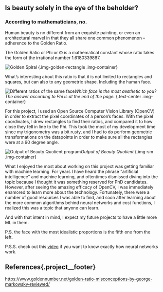 ## Is beauty solely in the eye of the beholder?
### According to mathematicians, no. 

Human beauty is no different from an exquisite painting, or even an architectural marvel in that they all share one common phenomenon – adherence to the Golden Ratio.

The Golden Ratio or Phi or Φ is a mathematical constant whose ratio takes the form of the irrational number 1.6180339887.

![Golden Spiral](/images/beauty-quotient_golden-rectangle.png)
{.img-golden-rectangle .img-container}

What’s interesting about this ratio is that it is not limited to rectangles and squares, but can also to any geometric shape. Including the human face. 

![Different ratios of the same face](/images/beauty-quotient_different-ratios.jpg)*Which face is the most aesthetic to you? The answer according to Phi is at the end of the page.*
{.text-center .img-container}

For this project, I used an Open Source Computer Vision Library (OpenCV) in order to extract the pixel coordinates of a person’s faces. With the pixel coordinates, I drew rectangles to find their ratios, and compared it to how close they fell in line to the Phi. This took the most of my development time since my trigonometry was a bit rusty, and I had to do perform geometric transformations on the datapoints in order to make sure all the rectangles were at a 90 degree angle. 

![Output of Beauty Quotient program](/images/beauty-quotient_megan-fox.png)*Output of Beauty Quotient*
 {.img-sm .img-container}

What I enjoyed the most about working on this project was getting familiar with machine learning. For years I have heard the phrase “artificial intelligence” and machine learning, and oftentimes dismissed diving into the topic because I thought it was something reserved for PhD candidates. However, after seeing the amazing efficacy of OpenCV, I was immediately enamored to learn more about the technology. Fortunately, there were a number of good resources I was able to find, and soon after learning about the more common algorithms behind neural networks and cost functions, I realized this was a topic that anyone can learn. 

And with that intent in mind, I expect my future projects to have a little more ML in them.

P.S. the face with the most idealistic proportions is the fifth one from the left.

P.S.S. check out this [video](https://www.youtube.com/watch?v=aircAruvnKk&t=78s) if you want to know exactly how neural networks work.

## References{.project__footer}
https://www.goldennumber.net/golden-ratio-misconceptions-by-george-markowsky-reviewed/

